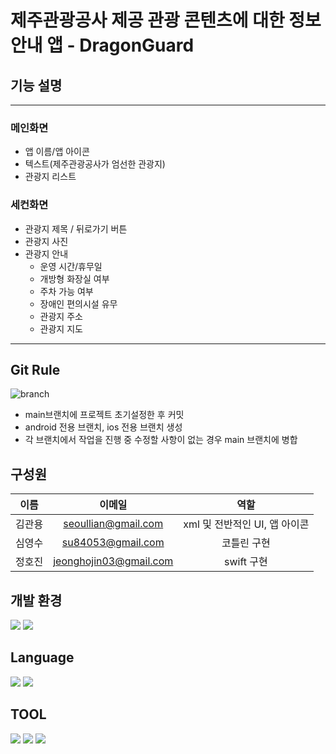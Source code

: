 # 제주관광공사 제공 관광 콘텐츠에 대한 정보 안내 앱 - DragonGuard
 
## 기능 설명
***
 ### 메인화면
 - 앱 이름/앱 아이콘<br>
 - 텍스트(제주관광공사가 엄선한 관광지)<br>
 - 관광지 리스트<br>

 ### 세컨화면
  - 관광지 제목 / 뒤로가기 버튼<br>
  - 관광지 사진<br>
  - 관광지 안내
    + 운영 시간/휴무일
    + 개방형 화장실 여부
    +  주차 가능 여부
    + 장애인 편의시설 유무
    + 관광지 주소
    + 관광지 지도
***

  ## Git Rule
  ![branch](https://user-images.githubusercontent.com/81843677/181170795-b7a13686-49cb-4021-bfdf-aae71a2f0a9c.png)
  - main브랜치에 프로젝트 초기설정한 후 커밋<br>
  - android 전용 브랜치, ios 전용 브랜치 생성<br>
  - 각 브랜치에서 작업을 진행 중 수정할 사항이 없는 경우 main 브랜치에 병합<br>
  
## 구성원

|이름|이메일|역할|
|:-----:|:-----:|:-----:|
|김관용|seoullian@gmail.com|xml 및 전반적인 UI, 앱 아이콘|
|심영수|su84053@gmail.com|코틀린 구현|
|정호진|jeonghojin03@gmail.com|swift 구현|

 ## 개발 환경
<img src="https://img.shields.io/badge/IOS-000000?style=flat-square&logo=Apple&logoColor=white"/> <img src="https://img.shields.io/badge/Android-3DDC84?style=flat-square&logo=Android&logoColor=white"/>

## Language
<img src="https://img.shields.io/badge/Kotlin-7F52FF?style=flat-square&logo=Kotlin&logoColor=white"/> <img src="https://img.shields.io/badge/Swift-F05138?style=flat-square&logo=Swift&logoColor=white"/>

## TOOL
<a href="https://trello.com/b/l1o6UBL3/brainstorm"><img src="https://img.shields.io/badge/Trello-blue?style=flat-square&logo=Trello&logoColor=white&link=https://trello.com/b/DmO8LTNt/%EC%84%B8%ED%83%81%EA%B8%B0-%EC%95%B1-%EC%8A%A4%ED%81%AC%EB%9F%BC-%ED%94%84%EB%A0%88%EC%9E%84%EC%9B%8C%ED%81%AC"/></a> <img src="https://img.shields.io/badge/Android Studio-3DDC84?style=flat-square&logo=Android Studio&logoColor=white"/>  <img src="https://img.shields.io/badge/Xcode- 147EFB?style=flat-square&logo=Xcode&logoColor=white"/> 

